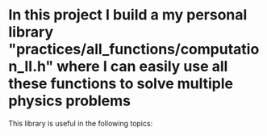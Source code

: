 # In this project I build a my personal library "practices/all_functions/computation_II.h" where I can easily use all these functions to solve multiple physics problems
This library is useful in the following topics:
